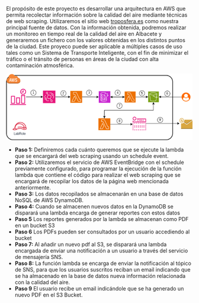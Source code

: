 El propósito de este proyecto es desarrollar una arquitectura en AWS que permita recolectar información sobre la calidad del aire mediante técnicas de web scraping. Utilizaremos el sitio web [troposfera.es](https://troposfera.es/datos/dev-albacete/#/dashboard) como nuestra principal fuente de datos. Con la información obtenida, podremos realizar un monitoreo en tiempo real de la calidad del aire en Albacete y generaremos un fichero con los valores obtenidas en los distintos puntos de la ciudad. 
Este proyeco puede ser aplicable a múltiples casos de uso tales como un Sistema de Transporte Inteligente, con el fin de minimizar el tráfico o el tránsito de personas en áreas de la ciudad con alta contaminación atmosférica.

![AWS Architecture here](https://github.com/mbrazalez/aws-airquality-monitior/blob/main/diagrama.png)

- **Paso 1:** Definiremos cada cuánto queremos que se ejecute la lambda que se encargará del web scraping usando un schedule event.
- **Paso 2:** Utilizaremos el servicio de AWS EventBridge con el schedule previamente configurado, para programar la ejecución de la función lambda que contiene el código para realizar el web scraping que se encargará de recopilar los datos de la página web mencionada anteriormente.
- **Paso 3:** Los datos recopilados se almacenarán en una base de datos NoSQL de AWS DynamoDB.
- **Paso 4:** Cuando se almacenen nuevos datos en la DynamoDB se disparará una lambda encarga de generar reportes con estos datos
- **Paso 5** Los reportes generados por la lambda se almacenan como PDF en un bucket S3
- **Paso 6** Los PDFs pueden ser consultados por un usuario accediendo al bucket
- **Paso 7:** Al añadir un nuevo pdf al S3, se disparará una lambda encargada de enviar una notificación a un usuario a través del servicio de mensajería SNS.
- **Paso 8:** La función lambda se encarga de enviar la notificación al tópico de SNS, para que los usuarios suscritos reciban un email indicando que se ha almacenado en la base de datos nueva información relacionada con la calidad del aire.
- **Paso 9** El usuario recibe un email indicándole que se ha generado un nuevo PDF en el S3 Bucket.
